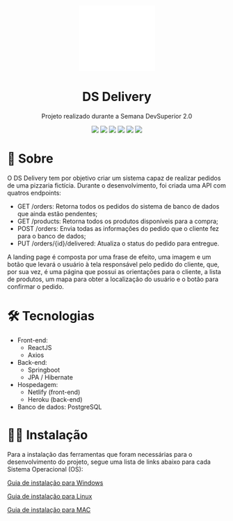 <p align="center">
  <a href="https://5ffb7c58b9bdfa0007bf91f3--dsdeliver-glaucia.netlify.app/">
    <img src="https://github.com/GlauciaLS/dsdeliver-sds2/blob/main/front-web/src/Navbar/logo.svg" height="150" width="175" alt="DS Delivery" />
  </a>
</p>

<h1 align="center">DS Delivery</h1>
<p align="center">Projeto realizado durante a Semana DevSuperior 2.0</p>

<p align="center">
  <img src="https://img.shields.io/static/v1?label=springboot&message=2.4.1&color=6AAD3D&style=flat-square&logo=spring"/>
  <img src="https://img.shields.io/static/v1?label=npm&message=6.14.9&color=C53534&style=flat-square&logo=npm"/>
  <img src="https://img.shields.io/static/v1?label=react&message=^17.0.1&color=61D9FB&style=flat-square&logo=react"/>
  <img src="https://img.shields.io/static/v1?label=react-native&message=0.63.2&color=61D9FB&style=flat-square&logo=react"/>
  <img src="https://img.shields.io/static/v1?label=expo&message=40.0.0&color=F2F2F2&style=flat-square&logo=expo"/>
  <img src="https://img.shields.io/static/v1?label=typescript&message=^4.1.3&color=2F74C0&style=flat-square&logo=typescript"/>
</p>

# 📖 Sobre
<p>O DS Delivery tem por objetivo criar um sistema capaz de realizar pedidos de uma pizzaria fictícia. Durante o desenvolvimento, foi criada uma 
API com quatros endpoints:</p>

- GET /orders: Retorna todos os pedidos do sistema de banco de dados que ainda estão pendentes;
- GET /products: Retorna todos os produtos disponíveis para a compra;
- POST /orders: Envia todas as informações do pedido que o cliente fez para o banco de dados;
- PUT /orders/{id}/delivered: Atualiza o status do pedido para entregue.

<p>A landing page é composta por uma frase de efeito, uma imagem e um botão que levará o usuário à tela responsável pelo pedido do cliente, que, por sua vez, é uma
página que possui as orientações para o cliente, a lista de produtos, um mapa para obter a localização do usuário e o botão para confirmar o pedido.</p>

<h1>🛠 Tecnologias</h1>

- Front-end:
  - ReactJS
  - Axios
- Back-end:
  - Springboot
  - JPA / Hibernate
- Hospedagem:
  - Netlify (front-end)
  - Heroku (back-end)
- Banco de dados: PostgreSQL

<h1>👨‍💻 Instalação</h1>
<p>Para a instalação das ferramentas que foram necessárias para o desenvolvimento do projeto, segue uma lista de links abaixo para cada Sistema Operacional (OS):

</p>

[Guia de instalação para Windows](https://github.com/devsuperior/sds1/tree/master/ferramentas/windows)

[Guia de instalação para Linux](https://github.com/devsuperior/sds1/tree/master/ferramentas/linux)

[Guia de instalação para MAC](https://github.com/devsuperior/sds1/tree/master/ferramentas/mac)

<br>
